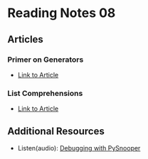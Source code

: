 # Reading Notes 08  

## Articles  

### Primer on Generators  
* [Link to Article](https://realpython.com/primer-on-python-decorators/)  

### List Comprehensions  
* [Link to Article](https://www.pythonforbeginners.com/basics/list-comprehensions-in-python)  

## Additional Resources  
* Listen(audio): [Debugging with PySnooper](https://www.pythonpodcast.com/pysnooper-python-debugging-episode-241/)  
